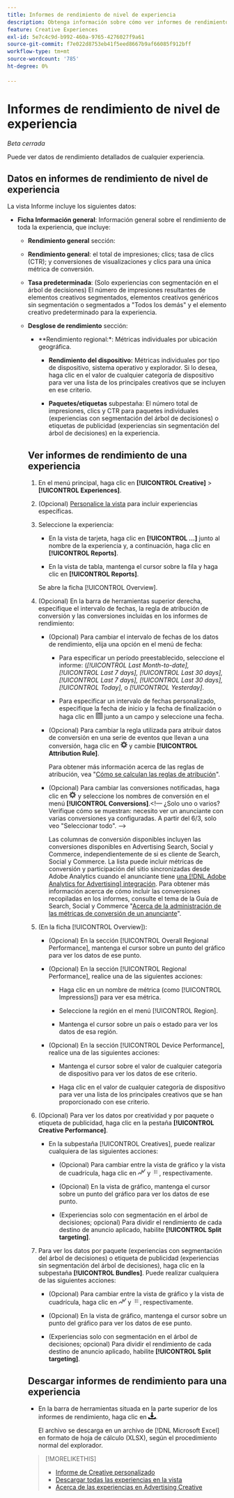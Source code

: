 ```yaml
---
title: Informes de rendimiento de nivel de experiencia
description: Obtenga información sobre cómo ver informes de rendimiento de nivel de experiencia.
feature: Creative Experiences
exl-id: 5e7c4c9d-b992-460a-9765-4276027f9a61
source-git-commit: f7e022d8753eb41f5eed8667b9af66085f912bff
workflow-type: tm+mt
source-wordcount: '785'
ht-degree: 0%

---
```


# Informes de rendimiento de nivel de experiencia

*Beta cerrada*

Puede ver datos de rendimiento detallados de cualquier experiencia.

## Datos en informes de rendimiento de nivel de experiencia

La vista Informe incluye los siguientes datos:

* **Ficha Información general**: Información general sobre el rendimiento de toda la experiencia, que incluye:

   * **Rendimiento general** sección:

   * **Rendimiento general**: el total de impresiones; clics; tasa de clics (CTR); y conversiones de visualizaciones y clics para una única métrica de conversión. <!-- Just one, or can you select multiple? And I don't see this as of 2/8:  You can optionally combine two metrics at a time into a single chart. -->

     <!--
     ![Overall performance](/help/creative/assets/experience-report-overall-performance.png "Overall performance"){width="100" zoomable="yes"}
          -->

   * **Tasa predeterminada**: (Solo experiencias con segmentación en el árbol de decisiones) El número de impresiones resultantes de elementos creativos segmentados, elementos creativos genéricos sin segmentación o segmentados a &quot;Todos los demás&quot; y el elemento creativo predeterminado para la experiencia.

     <!--
     ![Default rate](/help/creative/assets/experience-report-default-rate.png "Default rate"){width="100" zoomable="yes"} 
     -->

   * **Desglose de rendimiento** sección:

      * **Rendimiento regional:*: Métricas individuales por ubicación geográfica.

        <!-- You can optionally do the following:
    
      * Click a metric name (such as [!UICONTROL Impressions]) to view that metric.

      * Select the region in the **[!UICONTROL Region]** menu.
      
      -->

        <!--   
      ![Regional performance](/help/creative/assets/experience-report-regional-performance.png "Regional performance"){width="100" zoomable="yes"}
      -->

      * **Rendimiento del dispositivo:** Métricas individuales por tipo de dispositivo, sistema operativo y explorador. Si lo desea, haga clic en el valor de cualquier categoría de dispositivo para ver una lista de los <!-- NN --> principales creativos que se incluyen en ese criterio.

        <!--    
      ![Device performance](/help/creative/assets/experience-report-device-performance.png "Device performance"){width="100" zoomable="yes"}
      -->

* **Rendimiento de Creative** pestaña*: Información general sobre el rendimiento por creatividad y paquete o etiqueta de publicidad, que incluye:

   * **Creativos** subpestaña: Número total de impresiones, clics y CTR para cada creativo en la experiencia.<!-- No breakdown yet for the individual ad elements and/or the served ads. -->

     <!--

     * *Experiences with decision tree targeting:* The total number of impressions, clicks, and CTR for each creative. You can optionally do the following:
     
       * To break out the performance for each ad target, enable **[!UICONTROL Split targeting]**.

       * To switch between the grid view and a trend chart, which includes the addition of view-through conversions and click-through conversions (using the conversions specified in the top toolbar), click ![Chart](/help/creative/assets/chart-view-button.png "Chart") and ![Grid](/help/creative/assets/table-view-button.png "Grid") above the report. [Find out about this:  ..., and total conversions for specified conversion metricsYour conversion metrics are combined into one Conversions column set unless you have made individual metric column sets available within Advertising Cloud Search.]

     * *Experiences without decision tree targeting:* The total number of impressions, clicks, and click-through rate (CTR) for each creative. You can optionally do the following:

       * To switch between the grid view and a trend chart, which includes the addition of view-through conversions and click-through conversions (using the conversions specified in the top toolbar), click ![Chart](/help/creative/assets/chart-view-button.png "Chart") and ![Grid](/help/creative/assets/table-view-button.png "Grid") above the report.

     -->

   * **Paquetes/etiquetas** subpestaña: El número total de impresiones, clics y CTR para paquetes individuales (experiencias con segmentación del árbol de decisiones) o etiquetas de publicidad (experiencias sin segmentación del árbol de decisiones) en la experiencia.

     <!--
   
     * *Experiences with decision tree targeting:* The total number of impressions, clicks, and CTR for each bundle. You can optionally do the following:
     
       * To break out the performance for each ad target, enable **[!UICONTROL Split targeting]**.

       * To switch between the grid view and a trend chart, which includes the addition of view-through conversions  and click-through conversions (using on the conversions specified in the top toolbar), click ![Chart](/help/creative/assets/chart-view-button.png "Chart") and ![Grid](/help/creative/assets/table-view-button.png "Grid") above the report.

     * *Experiences without decision tree targeting:* The total number of impressions, clicks, and click-through rate (CTR) for each ad tag. You can optionally do the following:

       * To switch between the grid view and a trend chart, which includes the addition of view-through conversions and click-through conversions (using the conversions specified in the top toolbar), click ![Chart](/help/creative/assets/chart-view-button.png "Chart") and ![Grid](/help/creative/assets/table-view-button.png "Grid") above the report.

     -->

## Ver informes de rendimiento de una experiencia

1. En el menú principal, haga clic en **[!UICONTROL Creative]** > **[!UICONTROL Experiences]**.

1. (Opcional) [Personalice la vista](/help/creative/introduction/customize-data-views.md) para incluir experiencias específicas.

1. Seleccione la experiencia:

   * En la vista de tarjeta, haga clic en **[!UICONTROL ...]** junto al nombre de la experiencia y, a continuación, haga clic en **[!UICONTROL Reports]**.

   * En la vista de tabla, mantenga el cursor sobre la fila y haga clic en **[!UICONTROL Reports]**.

   Se abre la ficha [!UICONTROL Overview].

1. (Opcional) En la barra de herramientas superior derecha, especifique el intervalo de fechas, la regla de atribución de conversión y las conversiones incluidas en los informes de rendimiento:

   * (Opcional) Para cambiar el intervalo de fechas de los datos de rendimiento, elija una opción en el menú de fecha:

      * Para especificar un período preestablecido, seleccione el informe: (*[!UICONTROL Last Month-to-date],* *[!UICONTROL Last 7 days],* *[!UICONTROL Last 30 days],* *[!UICONTROL Last 7 days],* *[!UICONTROL Last 30 days],* *[!UICONTROL Today],* o *[!UICONTROL Yesterday]*.

      * Para especificar un intervalo de fechas personalizado, especifique la fecha de inicio y la fecha de finalización<!-- in the format MM/DD/YYYY or M/D/YYYY,--> o haga clic en ![icono de calendario](/help/search-social-commerce/assets/calendar.png) junto a un campo y seleccione una fecha.

   * (Opcional) Para cambiar la regla utilizada para atribuir datos de conversión en una serie de eventos que llevan a una conversión, haga clic en ![Configuración](/help/creative/assets/settings.png) y cambie **[!UICONTROL Attribution Rule]**.

     Para obtener más información acerca de las reglas de atribución, vea &quot;[Cómo se calculan las reglas de atribución](/help/search-social-commerce/reports/attribution-rules.md)&quot;.

   * (Opcional) Para cambiar las conversiones notificadas, haga clic en ![Configuración](/help/creative/assets/settings.png) y seleccione los nombres de conversión en el menú **[!UICONTROL Conversions]**.&lt;!— ¿Solo uno o varios? Verifique cómo se muestran: necesito ver un anunciante con varias conversiones ya configuradas. A partir del 6/3, solo veo &quot;Seleccionar todo&quot;. —>

     Las columnas de conversión disponibles incluyen las conversiones disponibles en Advertising Search, Social y Commerce, independientemente de si es cliente de Search, Social y Commerce. La lista puede incluir métricas de conversión y participación del sitio sincronizadas desde Adobe Analytics cuando el anunciante tiene [una [!DNL Adobe Analytics for Advertising] integración](/help/integrations/analytics/overview.md). <!--Analytics calculated metrics and advanced calculated metrics aren't available.--> Para obtener más información acerca de cómo incluir las conversiones recopiladas en los informes, consulte el tema de la Guía de Search, Social y Commerce &quot;[Acerca de la administración de las métricas de conversión de un anunciante](/help/search-social-commerce/admin/conversion-metrics/conversion-metric-about.md)&quot;.

1. (En la ficha [!UICONTROL Overview]):

   * (Opcional) En la sección [!UICONTROL Overall Regional Performance], mantenga el cursor sobre un punto del gráfico para ver los datos de ese punto.

   * (Opcional) En la sección [!UICONTROL Regional Performance], realice una de las siguientes acciones:

      * Haga clic en un nombre de métrica (como [!UICONTROL Impressions]) para ver esa métrica.

      * Seleccione la región en el menú [!UICONTROL Region].

      * Mantenga el cursor sobre un país o estado para ver los datos de esa región.

   * (Opcional) En la sección [!UICONTROL Device Performance], realice una de las siguientes acciones:

      * Mantenga el cursor sobre el valor de cualquier categoría de dispositivo para ver los datos de ese criterio.

      * Haga clic en el valor de cualquier categoría de dispositivo para ver una lista de los <!-- NN--> principales creativos que se han proporcionado con ese criterio.

1. (Opcional) Para ver los datos por creatividad y por paquete o etiqueta de publicidad, haga clic en la pestaña **[!UICONTROL Creative Performance]**.

   * En la subpestaña [!UICONTROL Creatives], puede realizar cualquiera de las siguientes acciones:

      * (Opcional) Para cambiar entre la vista de gráfico y la vista de cuadrícula, haga clic en ![Gráfico](/help/creative/assets/chart-view-button.png "Gráfico") y ![Cuadrícula](/help/creative/assets/table-view-button.png "Cuadrícula"), respectivamente.

      * (Opcional) En la vista de gráfico, mantenga el cursor sobre un punto del gráfico para ver los datos de ese punto.

      * (Experiencias solo con segmentación en el árbol de decisiones; opcional) Para dividir el rendimiento de cada destino de anuncio aplicado, habilite **[!UICONTROL Split targeting]**.

1. Para ver los datos por paquete (experiencias con segmentación del árbol de decisiones) o etiqueta de publicidad (experiencias sin segmentación del árbol de decisiones), haga clic en la subpestaña **[!UICONTROL Bundles]**. Puede realizar cualquiera de las siguientes acciones:

   * (Opcional) Para cambiar entre la vista de gráfico y la vista de cuadrícula, haga clic en ![Gráfico](/help/creative/assets/chart-view-button.png "Gráfico") y ![Cuadrícula](/help/creative/assets/table-view-button.png "Cuadrícula"), respectivamente.

   * (Opcional) En la vista de gráfico, mantenga el cursor sobre un punto del gráfico para ver los datos de ese punto.

   * (Experiencias solo con segmentación en el árbol de decisiones; opcional) Para dividir el rendimiento de cada destino de anuncio aplicado, habilite **[!UICONTROL Split targeting]**.

## Descargar informes de rendimiento para una experiencia

* En la barra de herramientas situada en la parte superior de los informes de rendimiento, haga clic en ![Descargar](/help/creative/assets/download.png "Descargar").

  El archivo se descarga en un archivo de [!DNL Microsoft Excel] en formato de hoja de cálculo (XLSX), según el procedimiento normal del explorador.

>[!MORELIKETHIS]
>
>* [Informe de Creative personalizado](/help/creative/report-custom-creative.md)
>* [Descargar todas las experiencias en la vista](/help/creative/experiences/experience-download-view.md)
>* [Acerca de las experiencias en Advertising Creative](/help/creative/experiences/experience-about.md)
